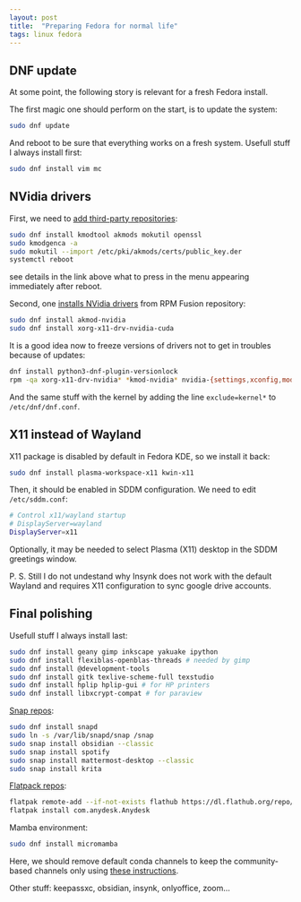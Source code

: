 ```yaml
---
layout: post
title:  "Preparing Fedora for normal life"
tags: linux fedora 
---
```


## DNF update

At some point, the following story is relevant for a fresh Fedora install.

The first magic one should perform on the start, is to update the system:
```bash
sudo dnf update
```
And reboot to be sure that everything works on a fresh system. Usefull stuff I always install first:
```bash
sudo dnf install vim mc 
```

## NVidia drivers

First, we need to [add third-party repositories](https://docs.fedoraproject.org/en-US/quick-docs/rpmfusion-setup/):
```bash
sudo dnf install kmodtool akmods mokutil openssl 
sudo kmodgenca -a 
sudo mokutil --import /etc/pki/akmods/certs/public_key.der 
systemctl reboot 
```
see details in the link above what to press in the menu appearing immediately after reboot.

Second, one [installs NVidia drivers](https://rpmfusion.org/Howto/NVIDIA) from RPM Fusion repository:
```bash
sudo dnf install akmod-nvidia 
sudo dnf install xorg-x11-drv-nvidia-cuda 
```

It is a good idea now to freeze versions of drivers not to get in troubles because of updates:
```bash
dnf install python3-dnf-plugin-versionlock
rpm -qa xorg-x11-drv-nvidia* *kmod-nvidia* nvidia-{settings,xconfig,modprobe,persistenced}  >> /etc/dnf/plugins/versionlock.list
```

And the same stuff with the kernel by adding the line `exclude=kernel*` to `/etc/dnf/dnf.conf`.


## X11 instead of Wayland

X11 package is disabled by default in Fedora KDE, so we install it back:
```bash
sudo dnf install plasma-workspace-x11 kwin-x11
```

Then, it should be enabled in SDDM configuration. We need to edit `/etc/sddm.conf`:
```bash
# Control x11/wayland startup
# DisplayServer=wayland
DisplayServer=x11
```

Optionally, it may be needed to select Plasma (X11) desktop in the SDDM greetings window. 

P. S. Still I do not undestand why Insynk does not work with the default Wayland and requires X11 configuration to sync google drive accounts.


## Final polishing

Usefull stuff I always install last:
```bash
sudo dnf install geany gimp inkscape yakuake ipython
sudo dnf install flexiblas-openblas-threads # needed by gimp
sudo dnf install @development-tools
sudo dnf install gitk texlive-scheme-full texstudio 
sudo dnf install hplip hplip-gui # for HP printers
sudo dnf install libxcrypt-compat # for paraview
```

[Snap repos](https://snapcraft.io/docs/installing-snap-on-fedora):
```bash
sudo dnf install snapd
sudo ln -s /var/lib/snapd/snap /snap
sudo snap install obsidian --classic
sudo snap install spotify
sudo snap install mattermost-desktop --classic
sudo snap install krita
```

[Flatpack repos](https://flatpak.org/setup/Fedora):
```bash
flatpak remote-add --if-not-exists flathub https://dl.flathub.org/repo/flathub.flatpakrepo
flatpak install com.anydesk.Anydesk
```

Mamba environment:
```bash
sudo dnf install micromamba
```
Here, we should remove default conda channels to keep the community-based channels only using [these instructions](https://mamba.readthedocs.io/en/latest/user_guide/troubleshooting.html#defaults-channels).

Other stuff: keepassxc, obsidian, insynk, onlyoffice, zoom...





